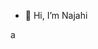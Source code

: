 - 👋 Hi, I’m Najahi


<!---
mnajahi887/mnajahi887 is a ✨ special ✨ repository because its `README.md` (this file) appears on your GitHub profile.
You can click the Preview link to take a look at your changes.
--->
a
